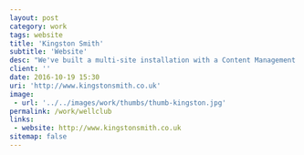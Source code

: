 ```yaml
---
layout: post
category: work
tags: website
title: 'Kingston Smith'
subtitle: 'Website'
desc: "We've built a multi-site installation with a Content Management System that powers 12 websites from a UK top 20 accountants firm with offices around the globe."
client: ''
date: 2016-10-19 15:30
uri: 'http://www.kingstonsmith.co.uk'
image:
 - url: '../../images/work/thumbs/thumb-kingston.jpg'
permalink: /work/wellclub
links:
 - website: http://www.kingstonsmith.co.uk
sitemap: false
---
```

